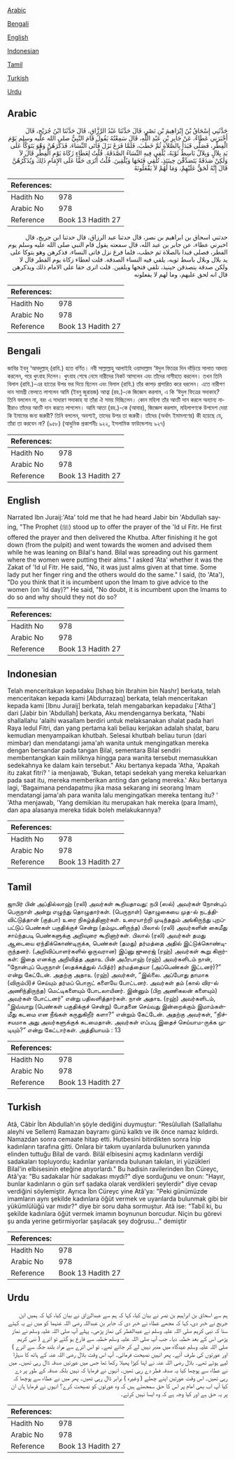 [Arabic](#arabic)

[Bengali](#bengali)

[English](#english)

[Indonesian](#indonesian)

[Tamil](#tamil)

[Turkish](#turkish)

[Urdu](#urdu)

## Arabic


<div dir="rtl" lang="ar" style={{fontSize:'larger',backgroundColor:'#f8f9fa',padding:20}}>
حَدَّثَنِي إِسْحَاقُ بْنُ إِبْرَاهِيمَ بْنِ نَصْرٍ، قَالَ حَدَّثَنَا عَبْدُ الرَّزَّاقِ، قَالَ حَدَّثَنَا ابْنُ جُرَيْجٍ، قَالَ أَخْبَرَنِي عَطَاءٌ، عَنْ جَابِرِ بْنِ عَبْدِ اللَّهِ، قَالَ سَمِعْتُهُ يَقُولُ قَامَ النَّبِيُّ صلى الله عليه وسلم يَوْمَ الْفِطْرِ، فَصَلَّى فَبَدَأَ بِالصَّلاَةِ ثُمَّ خَطَبَ، فَلَمَّا فَرَغَ نَزَلَ فَأَتَى النِّسَاءَ، فَذَكَّرَهُنَّ وَهْوَ يَتَوَكَّأُ عَلَى يَدِ بِلاَلٍ وَبِلاَلٌ بَاسِطٌ ثَوْبَهُ، يُلْقِي فِيهِ النِّسَاءُ الصَّدَقَةَ‏.‏ قُلْتُ لِعَطَاءٍ زَكَاةَ يَوْمِ الْفِطْرِ قَالَ لاَ وَلَكِنْ صَدَقَةً يَتَصَدَّقْنَ حِينَئِذٍ، تُلْقِي فَتَخَهَا وَيُلْقِينَ‏.‏ قُلْتُ أَتُرَى حَقًّا عَلَى الإِمَامِ ذَلِكَ وَيُذَكِّرُهُنَّ قَالَ إِنَّهُ لَحَقٌّ عَلَيْهِمْ، وَمَا لَهُمْ لاَ يَفْعَلُونَهُ
</div>
<div style={{backgroundColor:'#f8f9fa',padding:20, marginBottom: 10}}><table> <thead> <tr> <th>References:</th> <th></th> </tr> </thead> <tbody><tr><td>Hadith No</td><td>978</td></tr><tr><td>Arabic No</td><td>978</td></tr><tr><td>Reference</td><td>Book 13 Hadith 27</td></tr></tbody></table></div>


<div dir="rtl" lang="ar" style={{fontSize:'larger',backgroundColor:'#f8f9fa',padding:20}}>
حدثني اسحاق بن ابراهيم بن نصر، قال حدثنا عبد الرزاق، قال حدثنا ابن جريج، قال اخبرني عطاء، عن جابر بن عبد الله، قال سمعته يقول قام النبي صلى الله عليه وسلم يوم الفطر، فصلى فبدا بالصلاة ثم خطب، فلما فرغ نزل فاتى النساء، فذكرهن وهو يتوكا على يد بلال وبلال باسط ثوبه، يلقي فيه النساء الصدقة. قلت لعطاء زكاة يوم الفطر قال لا ولكن صدقة يتصدقن حينيذ، تلقي فتخها ويلقين. قلت اترى حقا على الامام ذلك ويذكرهن قال انه لحق عليهم، وما لهم لا يفعلونه
</div>
<div style={{backgroundColor:'#f8f9fa',padding:20, marginBottom: 10}}><table> <thead> <tr> <th>References:</th> <th></th> </tr> </thead> <tbody><tr><td>Hadith No</td><td>978</td></tr><tr><td>Arabic No</td><td>978</td></tr><tr><td>Reference</td><td>Book 13 Hadith 27</td></tr></tbody></table></div>

## Bengali


<div dir="ltr" lang="bn" style={{fontSize:'larger',backgroundColor:'#f8f9fa',padding:20}}>
জাবির ইবনু ‘আবদুল্লাহ্ (রাযি.) হতে বর্ণিত। নবী সাল্লাল্লাহু আলাইহি ওয়াসাল্লাম ‘ঈদুল ফিত্রের দিন দাঁড়িয়ে সালাত আদায় করলেন, পরে খুৎবাহ দিলেন। খুৎবাহ শেষে নেমে নারীদের নিকট আসলেন এবং তাঁদের নাসীহাত করলেন। তখন তিনি বিলাল (রাযি.)-এর হাতের উপর ভর দিয়ে ছিলেন এবং বিলাল (রাযি.) তাঁর কাপড় প্রসারিত করে ধরলেন। এতে নারীগণ দান সামগ্রী ফেলতে লাগলেন আমি (ইবনু জুরায়জ) আত্বা (রহ.)-কে জিজ্ঞেস করলাম, এ কি ‘ঈদুল ফিত্রের সদাকাহ? তিনি বললেন না, বরং এ সাধারণ সদাকাহ যা তাঁরা ঐ সময় দিচ্ছিলেন। কোন মহিলা তাঁর আংটি দান করলে অন্যান্য নারীরাও তাঁদের আংটি দান করতে লাগলেন। আমি আতা (রহ.)-কে (আবার), জিজ্ঞেস করলাম, মহিলাগণকে উপদেশ দেয়া কি ইমামের জন্য জরুরী? তিনি বললেন, অবশ্যই, তাদের উপর তা জরুরী। তাঁদের (অর্থাৎ ইমামগণের) কী হয়েছে যে, তাঁরা তা করবেন না? (৯৫৮) (আধুনিক প্রকাশনীঃ ৯২২, ইসলামিক ফাউন্ডেশনঃ ৯২৭)
</div>
<div style={{backgroundColor:'#f8f9fa',padding:20, marginBottom: 10}}><table> <thead> <tr> <th>References:</th> <th></th> </tr> </thead> <tbody><tr><td>Hadith No</td><td>978</td></tr><tr><td>Arabic No</td><td>978</td></tr><tr><td>Reference</td><td>Book 13 Hadith 27</td></tr></tbody></table></div>

## English


<div dir="ltr" lang="en" style={{fontSize:'larger',backgroundColor:'#f8f9fa',padding:20}}>
Narrated Ibn Juraij:'Ata' told me that he had heard Jabir bin 'Abdullah saying, "The Prophet (ﷺ) stood up to offer the prayer of the 'Id ul Fitr. He first offered the prayer and then delivered the Khutba. After finishing it he got down (from the pulpit) and went towards the women and advised them while he was leaning on Bilal's hand. Bilal was spreading out his garment where the women were putting their alms." I asked 'Ata' whether it was the Zakat of 'Id ul Fitr. He said, "No, it was just alms given at that time. Some lady put her finger ring and the others would do the same." I said, (to 'Ata'), "Do you think that it is incumbent upon the Imam to give advice to the women (on 'Id day)?" He said, "No doubt, it is incumbent upon the Imams to do so and why should they not do so?
</div>
<div style={{backgroundColor:'#f8f9fa',padding:20, marginBottom: 10}}><table> <thead> <tr> <th>References:</th> <th></th> </tr> </thead> <tbody><tr><td>Hadith No</td><td>978</td></tr><tr><td>Arabic No</td><td>978</td></tr><tr><td>Reference</td><td>Book 13 Hadith 27</td></tr></tbody></table></div>

## Indonesian


<div dir="ltr" lang="id" style={{fontSize:'larger',backgroundColor:'#f8f9fa',padding:20}}>
Telah menceritakan kepadaku [Ishaq bin Ibrahim bin Nashr] berkata, telah menceritakan kepada kami [Abdurrazaq] berkata, telah menceritakan kepada kami [Ibnu Juraij] berkata, telah mengabarkan kepadaku ['Atha'] dari [Jabir bin 'Abdullah] berkata, Aku mendengarnya berkata, "Nabi shallallahu 'alaihi wasallam berdiri untuk melaksanakan shalat pada hari Raya Iedul Fitri, dan yang pertama kali beliau kerjakan adalah shalat, baru kemudian menyampaikan khutbah. Selesai khutbah beliau turun (dari mimbar) dan mendatangi jama'ah wanita untuk mengingatkan mereka dengan bersandar pada tangan Bilal, sementara Bilal sendiri membentangkan kain miliknya hingga para wanita tersebut memasukkan sedekahnya ke dalam kain tersebut." Aku bertanya kepada 'Atha, 'Apakah itu zakat fitri? ' ia menjawab, 'Bukan, tetapi sedekah yang mereka keluarkan pada saat itu, mereka memberikan anting dan gelang mereka.' Aku bertanya lagi, 'Bagaimana pendapatmu jika masa sekarang ini seorang Imam mendatangi jama'ah para wanita lalu mengingatkan mereka tentang itu? ' 'Atha menjawab, 'Yang demikian itu merupakan hak mereka (para Imam), dan apa alasanya mereka tidak boleh melakukannya?
</div>
<div style={{backgroundColor:'#f8f9fa',padding:20, marginBottom: 10}}><table> <thead> <tr> <th>References:</th> <th></th> </tr> </thead> <tbody><tr><td>Hadith No</td><td>978</td></tr><tr><td>Arabic No</td><td>978</td></tr><tr><td>Reference</td><td>Book 13 Hadith 27</td></tr></tbody></table></div>

## Tamil


<div dir="ltr" lang="ta" style={{fontSize:'larger',backgroundColor:'#f8f9fa',padding:20}}>
ஜாபிர் பின் அப்தில்லாஹ் (ரலி) அவர்கள் கூறியதாவது: நபி (ஸல்) அவர்கள் நோன்புப் பெருநாள் அன்று எழுந்து தொழுதார்கள். (பெருநாள்) தொழுகையை முத-ல் நடத்திவிட்டுத்தான் (குத்பா) உரை நிகழ்த்தினார்கள். உரையாற்றி முடிந்ததும் அங்கிருந்து புறப்பட்டுப் பெண்கள் பகுதிக்குச் சென்று (தம்முடனிருந்த) பிலால் (ரலி) அவர்களின் கைமீது சாய்ந்தபடி பெண்களுக்கு அறிவுரை கூறினார்கள். பிலால் (ரலி) அவர்கள் தமது ஆடையை ஏந்திக்கொண்டிருக்க, பெண்கள் (தமது) தர்மத்தை அதில் இட்டுக்கொண்டிருந்தனர். (அறிவிப்பாளர்களில் ஒருவரான) இப்னு ஜுரைஜ் (ரஹ்) அவர்கள் கூறு கிறார்கள்: இதை எனக்கு அறிவித்த அதாஉ பின் அபீரபாஹ் (ரஹ்) அவர்களிடம் நான், “நோன்புப் பெருநாள் (ஸதக்கத்துல் ஃபித்ர்) தர்மத்தையா (அப்பெண்கள் இட்டனர்)?” என்று கேட்டேன். அதற்கு அதாஉ (ரஹ்) அவர்கள், “இல்லை. அப்போது தாமாக (விரும்பி)ச் செய்யும் தர்மப் பொருட் களையே போட்டனர். அவர்கள் தம் (கால் விர-ல் அணிந்திருந்த) மெட்டிகளையும் போடலாயினர். இன்னும் (பிற அணிகலன் களையும்) அவர்கள் போட்டனர்” என்று பதிலளித்தார்கள். நான் அதாஉ (ரஹ்) அவர்களிடம், “இவ்வாறு (பெண்கள் பகுதிக்குச் சென்று) போதனை செய்வது இன்றைக்கும் இமாம்கள்மீது கடமை என நீங்கள் கருதுகிறீர் களா?” என்றும் கேட்டேன். அதற்கு அவர்கள், “நிச்சயமாக அது அவர்களுக்குக் கடமைதான். அவர்கள் எப்படி இதைச் செய்யாம-ருக்க முடியும்?” என்று கேட்டார்கள். அத்தியாயம் : 13
</div>
<div style={{backgroundColor:'#f8f9fa',padding:20, marginBottom: 10}}><table> <thead> <tr> <th>References:</th> <th></th> </tr> </thead> <tbody><tr><td>Hadith No</td><td>978</td></tr><tr><td>Arabic No</td><td>978</td></tr><tr><td>Reference</td><td>Book 13 Hadith 27</td></tr></tbody></table></div>

## Turkish


<div dir="ltr" lang="tr" style={{fontSize:'larger',backgroundColor:'#f8f9fa',padding:20}}>
Atâ, Câbir İbn Abdullah'ın şöyle dediğini duymuştur: "Resûlullah (Sallallahu aleyhi ve Sellem) Ramazan bayramı günü kalktı ve ilk önce namaz kıldırdı. Namazdan sonra cemaate hitap etti. Hutbesini bitirdikten sonra İnip kadınların tarafına gitti. Onlara bir takım uyarılarda bulunurken yanında elinden tuttuğu Bilal de vardı. Bilâl elbisesini açmış kadınların verdiği sadakaları topluyordu; kadınlar yanlarında bulunan takıları, iri yüzükleri Bilal'in elbisesinin eteğine atıyorlardı." Bu hadisin ravilerinden İbn Cüreyc, Atâ'ya: "Bu sadakalar hür sadakası mıydı?" diye sorduğunu ve onun: "Hayır, bunlar kadınların o gün sırf sadaka olarak verdikleri şeylerdir" diye cevap verdiğini söylemiştir. Ayrıca İbn Cüreyc yine Atâ'ya: "Peki günümüzde imamların aynı şekilde kadınlara öğüt vermek ve uyarılarda bulunmak gibi bir yükümlülüğü var mıdır?" diye bir soru daha sormuştur. Atâ ise: "Tabiî ki, bu şekilde kadınlara öğüt vermek imamın boynunun borcudur. Niçin bu görevi şu anda yerine getirmiyorlar şaşılacak şey doğrusu..." demiştir
</div>
<div style={{backgroundColor:'#f8f9fa',padding:20, marginBottom: 10}}><table> <thead> <tr> <th>References:</th> <th></th> </tr> </thead> <tbody><tr><td>Hadith No</td><td>978</td></tr><tr><td>Arabic No</td><td>978</td></tr><tr><td>Reference</td><td>Book 13 Hadith 27</td></tr></tbody></table></div>

## Urdu


<div dir="rtl" lang="ur" style={{fontSize:'larger',backgroundColor:'#f8f9fa',padding:20}}>
ہم سے اسحاق بن ابراہیم بن نصر نے بیان کیا، کہا کہ ہم سے عبدالرزاق نے بیان کیا، کہا کہ ہمیں ابن جریج نے خبر دی، کہا کہ مجھے عطاء نے خبر دی کہ جابر بن عبداللہ رضی اللہ عنہما کو میں نے یہ کہتے سنا کہ نبی کریم صلی اللہ علیہ وسلم نے عیدالفطر کی نماز پڑھی۔ پہلے آپ صلی اللہ علیہ وسلم نے نماز پڑھی اس کے بعد خطبہ دیا۔ جب آپ صلی اللہ علیہ وسلم خطبہ سے فارغ ہو گئے تو اترے ( نبی کریم صلی اللہ علیہ وسلم عیدگاہ میں منبر نہیں لے کر جاتے تھے۔ تو اس اترے سے مراد بلند جگہ سے اترے ) اور عورتوں کی طرف آئے۔ پھر انہیں نصیحت فرمائی۔ آپ اس وقت بلال رضی اللہ عنہ کے ہاتھ کا سہارا لیے ہوئے تھے۔ بلال رضی اللہ عنہ نے اپنا کپڑا پھیلا رکھا تھا جس میں عورتیں صدقہ ڈال رہی تھیں۔ میں نے عطاء سے پوچھا کیا یہ صدقہ فطر دے رہی تھیں۔ انہوں نے فرمایا کہ نہیں بلکہ صدقہ کے طور پر دے رہی تھیں۔ اس وقت عورتیں اپنے چھلے ( وغیرہ ) برابر ڈال رہی تھیں۔ پھر میں نے عطاء سے پوچھا کہ کیا آپ اب بھی امام پر اس کا حق سمجھتے ہیں کہ وہ عورتوں کو نصیحت کرے؟ انہوں نے فرمایا ہاں ان پر یہ حق ہے اور کیا وجہ ہے کہ وہ ایسا نہیں کرتے۔
</div>
<div style={{backgroundColor:'#f8f9fa',padding:20, marginBottom: 10}}><table> <thead> <tr> <th>References:</th> <th></th> </tr> </thead> <tbody><tr><td>Hadith No</td><td>978</td></tr><tr><td>Arabic No</td><td>978</td></tr><tr><td>Reference</td><td>Book 13 Hadith 27</td></tr></tbody></table></div>